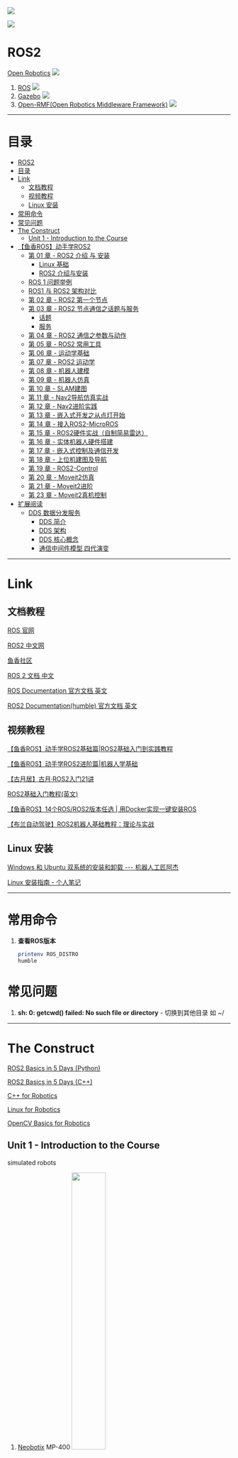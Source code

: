 ![](Pics/ros000.png)

![](Pics/ros001.png)

# ROS2



[Open Robotics](https://www.openrobotics.org/)
![](Pics/ros018.png)
1. [ROS](https://www.ros.org/)
   ![](Pics/ros020.png)
2. [Gazebo](https://gazebosim.org/home)
   ![](Pics/gazebo002.png)
3. [Open-RMF(Open Robotics Middleware Framework)](https://www.open-rmf.org/)
   ![](Pics/ros019.png)


---

# 目录

- [ROS2](#ros2)
- [目录](#目录)
- [Link](#link)
  - [文档教程](#文档教程)
  - [视频教程](#视频教程)
  - [Linux 安装](#linux-安装)
- [常用命令](#常用命令)
- [常见问题](#常见问题)
- [The Construct](#the-construct)
  - [Unit 1 - Introduction to the Course](#unit-1---introduction-to-the-course)
- [【鱼香ROS】动手学ROS2](#鱼香ros动手学ros2)
  - [第 01 章 - ROS2 介绍 与 安装](#第-01-章---ros2-介绍-与-安装)
    - [Linux 基础](#linux-基础)
    - [ROS2 介绍与安装](#ros2-介绍与安装)
  - [ROS 1 问题举例](#ros-1-问题举例)
  - [ROS1 与 ROS2 架构对比](#ros1-与-ros2-架构对比)
  - [第 02 章 - ROS2 第一个节点](#第-02-章---ros2-第一个节点)
  - [第 03 章 - ROS2 节点通信之话题与服务](#第-03-章---ros2-节点通信之话题与服务)
    - [话题](#话题)
    - [服务](#服务)
  - [第 04 章 - ROS2 通信之参数与动作](#第-04-章---ros2-通信之参数与动作)
  - [第 05 章 - ROS2 常用工具](#第-05-章---ros2-常用工具)
  - [第 06 章 - 运动学基础](#第-06-章---运动学基础)
  - [第 07 章 - ROS2 运动学](#第-07-章---ros2-运动学)
  - [第 08 章 - 机器人建模](#第-08-章---机器人建模)
  - [第 09 章 - 机器人仿真](#第-09-章---机器人仿真)
  - [第 10 章 - SLAM建图](#第-10-章---slam建图)
  - [第 11 章 - Nav2导航仿真实战](#第-11-章---nav2导航仿真实战)
  - [第 12 章 - Nav2进阶实践](#第-12-章---nav2进阶实践)
  - [第 13 章 - 嵌入式开发之从点灯开始](#第-13-章---嵌入式开发之从点灯开始)
  - [第 14 章 - 接入ROS2-MicroROS](#第-14-章---接入ros2-microros)
  - [第 15 章 - ROS2硬件实战（自制简易雷达）](#第-15-章---ros2硬件实战自制简易雷达)
  - [第 16 章 - 实体机器人硬件搭建](#第-16-章---实体机器人硬件搭建)
  - [第 17 章 - 嵌入式控制及通信开发](#第-17-章---嵌入式控制及通信开发)
  - [第 18 章 - 上位机建图及导航](#第-18-章---上位机建图及导航)
  - [第 19 章 - ROS2-Control](#第-19-章---ros2-control)
  - [第 20 章 - Moveit2仿真](#第-20-章---moveit2仿真)
  - [第 21 章 - Moveit2进阶](#第-21-章---moveit2进阶)
  - [第 23 章 - Moveit2真机控制](#第-23-章---moveit2真机控制)
- [扩展阅读](#扩展阅读)
  - [DDS 数据分发服务](#dds-数据分发服务)
    - [DDS 简介](#dds-简介)
    - [DDS 架构](#dds-架构)
    - [DDS 核心概念](#dds-核心概念)
    - [通信中间件模型 四代演变](#通信中间件模型-四代演变)


---

# Link


## 文档教程

[ROS 官网](https://www.ros.org/)

[ROS2 中文网](http://dev.ros2.fishros.com/)

[鱼香社区](https://fishros.org.cn/forum/)

[ROS 2 文档 中文](http://dev.ros2.fishros.com/doc/)

[ROS Documentation 官方文档 英文](https://docs.ros.org/)

[ROS2 Documentation(humble) 官方文档 英文](https://docs.ros.org/en/humble/index.html)

## 视频教程

[【鱼香ROS】动手学ROS2基础篇|ROS2基础入门到实践教程](https://www.bilibili.com/video/BV1gr4y1Q7j5)

[【鱼香ROS】动手学ROS2进阶篇|机器人学基础](https://www.bilibili.com/video/BV1QY411a7v9)

[【古月居】古月·ROS2入门21讲](https://www.bilibili.com/video/BV16B4y1Q7jQ)

[ROS2基础入门教程(英文)](https://www.bilibili.com/video/BV19U4y1n7CQ)

[【鱼香ROS】14个ROS/ROS2版本任选 | 用Docker实现一键安装ROS](https://www.bilibili.com/video/BV1hY411N7HF)

[【布兰自动驾驶】ROS2机器人基础教程：理论与实战](https://www.bilibili.com/video/BV1TS4y1B7cQ)

## Linux 安装

[Windows 和 Ubuntu 双系统的安装和卸载 --- 机器人工匠阿杰](https://www.bilibili.com/video/BV1554y1n7zv)

[Linux 安装指南 - 个人笔记](../../Linux/InstallUbuntu/InstallUbuntu.md)

---

# 常用命令

1. **查看ROS版本**
   ```bash
   printenv ROS_DISTRO
   humble
   ```




# 常见问题
1. **sh: 0: getcwd() failed: No such file or directory** - 切换到其他目录 如 ~/


---

# The Construct

[ROS2 Basics in 5 Days (Python)](https://app.theconstruct.ai/courses/132)

[ROS2 Basics in 5 Days (C++)](https://app.theconstruct.ai/courses/133)

[C++ for Robotics](https://app.theconstruct.ai/courses/59)

[Linux for Robotics](https://app.theconstruct.ai/courses/185)

[OpenCV Basics for Robotics](https://app.theconstruct.ai/courses/65)

## Unit 1 - Introduction to the Course

simulated robots
1. [Neobotix](https://www.neobotix-robots.com/) MP-400
   <img src="Pics/construct003.png" width=40%>
   <img src="Pics/construct001.png" width=40%>
2. TurtleBot 3 Waffle
   <img src="Pics/construct002.png" width=40%>







---

# 【鱼香ROS】动手学ROS2

[【鱼香ROS】 官网](https://fishros.com/)

[【鱼香ROS】动手学ROS2 - 文档](https://fishros.com/d2lros2/#/)

[【鱼香ROS】动手学ROS2基础篇|ROS2基础入门到实践教程 - B战视频](https://www.bilibili.com/video/BV1gr4y1Q7j5)

[【鱼香ROS】动手学ROS2进阶篇|机器人学基础|机器人URDF建模|Gazebo仿真 - B战视频](https://www.bilibili.com/video/BV1QY411a7v9/)

---

## 第 01 章 - ROS2 介绍 与 安装



### Linux 基础

[OS & Kernel](../../Linux/LinuxSystemic.md#内核--操作系统)

[Linux 权限管理](../../Linux/LinuxSystemic.md#第05章-linux-的文件权限与目录配置)

[编译器、解释器、语言运行机制、库文件 笔记](../../ComputerScience/Complier/notions.md)

---

### ROS2 介绍与安装

**ROS = robot operating system**

本身 **并非操作系统**，而是 **软件库&工具集**

设计了一整套 **通信机制** (话题、服务、参数、动作)，解决机器人各组件之间通信问题

## ROS 1 问题举例

1. ROS 1 通信机制 包含 ROS Master的东西，所有节点(激光雷达、避障、底盘驱动等)的通信建立必须经过这个主节点。主节点挂掉后，就会造成整个系统通信的异常(避障策略等)，影响 ROS 做商业化机器人
2. 通信基于TCP实现，实时性差、系统开销大
3. 对Python3支持不友好，需要重新编译
4. 消息机制不兼容
5. 没有加密机制、安全性不高
6. 生命周期管理不完善



## ROS1 与 ROS2 架构对比

1. **架构图 & 对比** - 论文 [Exploring the Performance of ROS2](https://scholar.google.com/scholar?oi=gsb20&q=Exploring%20the%20performance%20of%20ROS2&lookup=0&hl=en)

   <center><img src="Pics/ros003.png" width=70%></center>

   <center><img src="Pics/ros005.png" width=60%></center>

   1. **OS Layer - 操作系统层**
      1. 原来的只支持 linux 平台，现在支持 Windows、MAC 甚至是 嵌入式RTOS 平台
   2. **MiddleWare - 中间件层**
      1. 特点
         1. **去中心化** - ROS2 取消 master 节点(基于DDS的互相发现协议)，各个节点之间可以通过 DDS 的节点相互发现，各个节点都是平等的，且可以 **1对1、1对n、n对n** 进行互相通信
         2. 提供多个节点中间通信
         3. 通信更换为 **DDS** - 使得ROS2的实时性、可靠性和连续性上都有了增强
         4. ROS1 的中间件是 ROS组织 基于TCP/UDP 建立的
      2. **DDS Implementation Layer - DSS实现层**
         1. 对不同常见的DDS接口进行**再次的封装**，让其**保持统一性**，**为DDS抽象层提供统一的API**
         2. ROS2 为每家 DDS供应商 开发对应的 DDS_Interface 即 DDS接口层
      3. **Abstract DDS Layer - DDS抽象层 RMW**
         1. 通过 DDS Abstract 抽象层来 **统一 DDS 的 API**
         2. 将DDS实现层进一步的封装，使得DDS更容易使用
         3. DDS需要大量的设置和配置(分区，主题名称，发现模式，消息创建,...)
      4. **ROS2 Client Layer - ROS2客户端库 RCL**
         ![](Pics/ros007.webp)
         1. RCL (ROS Client Library) ROS客户端库，其实就是ROS的一种API，提供对ROS话题、服务、参数、Action等接口
         2. 不同语言对应不同 RCL - **Python:rclpy** - **C++:rclcpp** - 操作ROS2的节点话题服务
         3. RMW(中间件接口)层 是对各家 DDS 的抽象层，基于 RMW 实现 rclc，基于 rclc 实现了 rclpy 和 rclcpp
   3. **Application Layer - 应用层**
      1. 写代码 & ROS2 开发的各种常用的机器人相关开发工具所在的层
3. **整体改进**
   1. python2 到 python3 的支持
   2. 编译系统的改进 catkin 到 ament
   3. C++ 标准更新到 C++11
   4. 相同 API 的 进程间 和 进程内 通信


**ROS 2 新概念**
1. 可用 Python 编写的 Launch 文件
2. 多机器人协同 通信支持
3. 支持 安全加密通信
4. 同一个 进程 支持多个节点
5. 支持 Qos 服务质量
6. 支持 节点生命周期管理
7. 高效的 进程间通信



**安装 & 卸载**
1. 一键安装 ROS2
   ```bash
   wget http://fishros.com/install -O fishros && . fishros
   ```
2. 手动安装 [Installation - Ubuntu (Debian packages)](https://docs.ros.org/en/humble/Installation/Ubuntu-Install-Debians.html)
3. 卸载
   ```bash
   sudo apt remove ros-humble-*
   sudo apt autoremove
   ```
4. **安装位置** - ROS安装的默认目录在/opt/ros/下，根据版本的名字进行区分
   ```bash
   cd /opt/ros/humble/ && ls
   ```

**HelloWorld**
1. **话题通信 - listener & talker**
   ```bash
   ros2 run demo_nodes_py listener
   # 一开始无output，需要等talker运行，可以同时收听多个talker
   ros2 run demo_nodes_py talker
   ros2 run demo_nodes_cpp talker
   ```
2. **turtle**
   ```bash
   ros2 run turtlesim turtlesim_node
   ros2 run turtlesim turtle_teleop_key
   # Velocity command received during rotation goal. Aborting goal
   ```
3. **rqt**
   1. rqt is a framework for graphical user interfaces.
   2. It is extensible with plugins which can be written in either Python or C++.
   3. 插件 - **introspection** - **node graph**
   4. 也可以直接 rqt_graph






## 第 02 章 - ROS2 第一个节点

通信方式
1. TCP/UDP 网络通信
   1. TCP - `ping`
      1. 用于测试网络连接的可达性以及确定网络的响应时间
      2. 通过向目标主机发送ICMP (Internet Control Message Protocol) 回显请求并等待回显应答来工作
   2. UDP - `nc` (netcat)
      1. 用于读写网络连接，可以用于端口扫描、文件传输、创建服务器等多种网络操作
2. 共享内存 进程间通信 IPC(Inter-Process Communication)
   1. 在同一计算机系统内的不同进程之间进行通信
   2. `ipcs` 和 `ipcrm` 命令来管理共享内存段


节点(功能模块)交互
1. 话题(发布/订阅) - topic 单向
2. 服务 - service 双向
3. 动作 - action
4. 参数 - parameter










---

## 第 03 章 - ROS2 节点通信之话题与服务

### 话题





### 服务










---

## 第 04 章 - ROS2 通信之参数与动作
---

## 第 05 章 - ROS2 常用工具
---

## 第 06 章 - 运动学基础
---

## 第 07 章 - ROS2 运动学
---

## 第 08 章 - 机器人建模
---

## 第 09 章 - 机器人仿真
---

## 第 10 章 - SLAM建图
---

## 第 11 章 - Nav2导航仿真实战
---

## 第 12 章 - Nav2进阶实践
---

## 第 13 章 - 嵌入式开发之从点灯开始
---

## 第 14 章 - 接入ROS2-MicroROS
---

## 第 15 章 - ROS2硬件实战（自制简易雷达）
---

## 第 16 章 - 实体机器人硬件搭建
---

## 第 17 章 - 嵌入式控制及通信开发
---

## 第 18 章 - 上位机建图及导航
---

## 第 19 章 - ROS2-Control
---

## 第 20 章 - Moveit2仿真
---

## 第 21 章 - Moveit2进阶
---

## 第 23 章 - Moveit2真机控制

---

# 扩展阅读

## DDS 数据分发服务

[ROS2 的核心 - 数据分发服务DDS导论](https://www.bilibili.com/video/BV1sU4y1P7yn/)

[eProsima Fast DDS Documentation](https://fast-dds.docs.eprosima.com/en/latest/index.html#)

[What is DDS? - DDS-Foundation](https://www.dds-foundation.org/what-is-dds-3/)

### DDS 简介

中间件 是位于 操作系统 和 应用程序 之间的 软件层，使系统的各个组件能够更轻松地 通信 和 共享数据

<center><img src="Pics/ros009.png" width=70%></center>


从操作系统、网络传输、低级数据格式的细节中 抽象出 应用程序

相同的概念 和 API 以不同的编程语言提供，允许应用程序跨操作系统、语言和处理器架构交换信息

数据线格式、发现、连接、可靠性、协议、传输选择、QoS、安全 等 低级细节由中间件管理

<left><img src="Pics/ros011.png" width=15%></left>

**eProsima** is a company specializing in high-performance **middleware** solutions

**eProsima Fast DDS** has been chosen as the **default middleware** supported by **ROS 2**

**DDS (Data Distribution Service - 数据分发服务)**
1. 一种 **中间件协议标准**，旨在为 实时系统 提供 高性能、可扩展的 数据交换
2. 由 **OMG (Object Management Group)** 制定
   <left class='img'><img src="Pics/ros014.svg" width=50%></left>
3. 使用 **发布-订阅 (Pub/Sub) 模式**，发布者不需要知道谁是接收者，订阅者也不需要知道谁是发送者 - **解耦**
4. 技术核心 - 基于 **数据为中心的发布/订阅模型 Data-Centric Publish-Subscribe DCPS** 的一种中间件协议和API标准，创建 **全域数据空间 Global Data Space** 概念，所有独立的应用都可访问
5. 数据通过定义好的 **主题** 来发布，订阅者可以订阅一个或多个主题，从而接收相关的数据
6. 通信模型 - 多对多 & 单向 数据交换
7. 核心协议&拓展协议 包括 - **DDSI-RTPS, DDS-XTypes, DDS-Security, DDS-RPC**


### DDS 架构

<center><img src="Pics/ros008.png" width=70%></center>

<center><img src="Pics/ros015.png" width=70%></center>

**架构**
1. **DLRL**
   1. Data Local Reconstruction Layer
   2. 建立在 DCPS 的基础上，通过DCPS提供的服务，简化编程实现，把服务简单整合到应用层，使用户能直接访问变更的数据
2. **DCPS** - 高层次的抽象 - 基础和核心
   1. **Data-Centric** **Publish-Subscribe**
   2. 定义了数据的 发布者Publishers 和 订阅者Subscriber 之间的 接口和行为，
   3. **面向数据**，围绕数据的交流而构建的
   4. 处理 如何 **定义、发送、接收** 以及 如何 **通过主题订阅和发布数据**，提供基本通信服务
   5. 建立 **全局数据空间** 概念，Publisher 和 Subscriber 在全局空间中 发布 和 订阅 需要的数据类型，通过中间件处理以后，进行数据发送
   6. 依赖 **DDSI-RTPS** 或 其他传输层来实现其定义的 发布和订阅机制 的 **网络传输部分**
3. **DDSI-RTPS** - 处于传输层之上的**会话层**
   1. **Real-time** **Publish-Subscribe** Protocol DDS Interoperability(互操作性) Wire Protocol
   2. 用于实现 **基于不同厂商的** DDS 互操作性的 **有线协议**，DDS实体可以 **在网络中发现彼此** 并 **交换数据消息**，无论这些实体位于本地还是跨网络
   3. RTPS 具有容错性、可扩展性、即插即用连接、可配置性、模块化、伸缩性和类型安全等特性
   4. DDSI-RTPS **使用 TCP 或 UDP 作为 传输层协议** 来处理数据包的发送和接收，灵活应对不同的网络通信需求，无论是追求高可靠性还是低延迟

### DDS 核心概念

**DDS Domain 信息流动概念图** - Only **entities belonging to the same domain** can **discover each other** through matching topics, and consequently **exchange data** between publishers and subscribers

![](Pics/ros010.svg)

![](Pics/ros013.png)

**DDS 架构 关键概念**
1. `Domain` : 代表一个**通信平面**，由 **Domain ID** 唯一标识(用于隔离不同的工作空间)，**只有在同一个域内的通信实体才可以通信**，Different DDS Domains are **completely independent from each other**. There is **no data-sharing across DDS domains**.
2. `Domain Participant` : 通信成员，可以包含多个 **DataReader** & **DataWriter**
3. `Topic` : **数据的抽象概念**，由 TopicName 标识，在DDS Domain中唯一，在进程之间交换的数据的消息
   <left><img src="Pics/ros016.png" width=70%></left>
   1. **Topic 负责绑定 DataWriter 和 DataReader** (当一个 DataWriter 和 DataReader 有相同的主题名和兼容的数据类型时，就可以绑定，形成一个通信通道)，**实际的数据交换和匹配是在 DataWriter 和 DataReader 之间进行的**
   2. 所有Topic集合在一起，这样就形成一个虚拟的全局数据空间 **Global Data Space**(针对单个域而言的，数据不能跨域)
   3. Topic 的管理和匹配、Publisher和Subscriber连接事件的通知 都由 **GDS** 来完成
   4. DDS 标准要求 GDS 完全分布式实现，**避免单点故障** - 节点可以在任何时候加入或离开GDS，因为是被**动态发现**的(**广播/多播**)，动态发现由 GDS 负责执行，且不依赖于任何中心注册
   5. **全局数据空间 GDS 组成部分**
      1. 发布主题表(全局一致) - 系统在接收到订阅请求时，快速匹配相应的发布者
      2. 订阅登记表 - DDS能够管理订阅关系，并确保当发布者发出新数据时，所有相关的订阅者都能收到通知
      3. 发布数据缓冲区 - 优化数据传输和处理可能的网络延迟或订阅者处理能力不足的情况
      4. 订阅失败队列 - 系统可以配置策略来决定如何处理这些队列中的数据，比如重新发送、发送警告或丢弃数据
   6. 全局数据空间是一个虚拟的概念，**允许分布在不同物理位置的应用程序共享数据**，**就好像这些数据存储在本地一样**，没有一个中央位置存储所有数据
4. `DataWriter` : **负责发布消息的实体**，把需要发布的主题数据从应用层写入到 DataWriter 中，类似缓存
5. `DataReader` : **订阅主题以接收发布的实体**，从订阅者得到主题数据，随之传给应用层，类似缓存
6. `Publisher` : 管理 一个或多个 DataWriter (由中间件匹配)
7. `Subscriber` : 管理 一个或多个 DataReader (由中间件匹配)



**Dynamic Discovery** 动态发现
1. DDS provides **Dynamic Discovery of publishers and subscribers**(extensible)
2. application does not have to know or configure the endpoints for communications
3. can be completed at runtime and not necessarily at design or compile time, enabling real “plug-and-play” for DDS applications
4. participants can be on the **same machine** or **across a network**
5. the application uses the same DDS API for communications


**DDS的定位**
1. Real-Time
2. Mission/Business Critical



**优劣**
1. **优势**
   1. 实现系统**解耦**
   2. 延迟低，吞吐量高
   3. 远程参与者的自动发现 - 通信是匿名的、解耦的
   4. 丰富的 QoS 参数集，调整通信各方面(靠性、持久性、冗余、寿命、传输设置、资源)
   5. 实时发布订阅协议 (RTPS) 几乎可以通过任何传输实现(UDP、TCP、共享内存 等)
   6. DDS 有定义好的 行为和规范，有完善的文档
2. **劣势**
   1. API复杂，灵活性以复杂性为代价
   2. 系统开销相对较大



### 通信中间件模型 四代演变

1. 点对点模型
   1. 常见的 **服务器/客户端 (Client/Server)** 模式
   2. 服务器和客户端的耦合程度过高
   3. 服务器的异常会直接影响到客户端
2. Broker 模型
   1. Broker **集中统一处理所有请求**(将 client 请求 路由或转发到 适当的 server)，解决了通信双方的耦合问题
   2. 当服务器地址发生变化时，客户端不受影响(**客户端只需知道 Broker 地址**，无需关心后端服务的具体位置)
   3. 但是一旦Broker出现异常，会影响整个系统
   4. 当请求规模达到一定程度，会因为Broker处理速度慢而影响整体的性能，**可靠性低**
3. 广播模型
   1. 通信双方不用单独连接，而是借助于一种总线——广播信道
   2. 只需借助广播信道发送和接收信号
   3. 所有通信实体都可以从广播信道接收所有的信号，而无论该实体是否需要，**浪费传输带宽**
4. 以数据为中心的模型
   1. 与广播模型类似，所有通信实体都可以往“总线”发布和订阅消息
   2. 但是这个 总线 根据数据不同划分了很多数据空间
   3. 每个通信实体在数据空间内**只收到和自己关联的信号**

